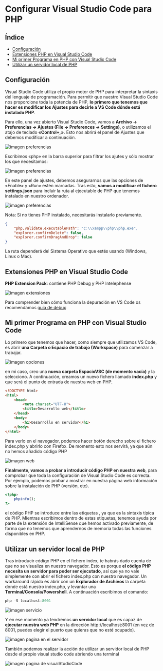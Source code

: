 # Configurar Visual Studio Code para PHP

## Índice

  - [Configuración](#configuración)
  - [Extensiones PHP en Visual Studio Code](#extensiones-php-en-visual-studio-code)
  - [Mi primer Programa en PHP con Visual Studio Code](#mi-primer-programa-en-php-con-visual-studio-code)
  - [Utilizar un servidor local de PHP](#utilizar-un-servidor-local-de-php)

## Configuración

Visual Studio Code utiliza el propio motor de PHP para interpretar la sintaxis del lenguaje de programación. 
Para permitir que nuestro Visual Studio Code nos proporcione toda la potencia de PHP, __lo primero que tenemos que hacer es modificar los Ajustes para decirle a VS Code dónde está instalado PHP__.

Para ello, una vez abierto Visual Studio Code, vamos a __Archivo -> Preferencias -> Ajustes (File -> Preferences -> Settings)__, o utilizamos el atajo de teclado __«Control+,»__. Esto nos abrirá el panel de Ajustes que debemos modificar a continuación.

![imagen preferencias](img/visualpre.png)

Escribimos «php» en la barra superior para filtrar los ajutes y sólo mostrar los que necesitamos:

![imagen preferencias](img/visualpre1.png)

En este panel de ajustes, debemos asegurarnos que las opciones de «Enable» y «Run» estén marcadas. Tras esto, __vamos a modificar el fichero settings.json__ para incluir la ruta al ejecutable de PHP que tenemos instalado en nuestro ordenador.

![imagen preferencias](img/visualpre2.png)

Nota: Si no tienes PHP instalado, necesitarás instalarlo previamente.
```json
{
    "php.validate.executablePath": "c:\\xampp\\php\\php.exe",
    "explorer.confirmDelete": false,
    "explorer.confirmDragAndDrop": false
}
```
La ruta dependerá del Sistema Operativo que estés usando (Windows, Linux o Mac).

## Extensiones PHP en Visual Studio Code

__PHP Extension Pack__: contiene PHP Debug y PHP Intelephense

![imagen extensiones](img/extensiones.png)

Para comprender bien cómo funciona la depuración en VS Code os recomendamos [guía de debug](https://code.visualstudio.com/docs/editor/debugging)

## Mi primer Programa en PHP con Visual Studio Code
Lo primero que tenemos que hacer, como siempre que utilizamos VS Code, es abrir __una Carpeta o Espacio de trabajo (Workspace)__ para comenzar a trabajar.

![imagen opciones](img/visualop.png)

en mi caso, creo una __nueva carpeta EspacioVSC (de momento vacía)__ y la selecciono. A continuación, creamos un nuevo fichero llamado __index.php__ y que será el punto de entrada de nuestra web en PHP.
```html
<!DOCTYPE html>
<html>
    <head>
        <meta charset="UTF-8">
        <title>Desarrollo web</title>
    </head>
    <body>
        <h1>Desarrollo en servidor</h1>
    </body>
</html>
```
Para verlo en el navegador, podemos hacer botón derecho sobre el fichero index.php y abrirlo con Firefox. De momento esto nos servirá, ya que aún no hemos añadido código PHP

![imagen web](img/verpagina.png)

__Finalmente, vamos a probar a introducir código PHP en nuestra web__, para comprobar que toda la configuración de Visual Studio Code es correcta. Por ejemplo, podemos probar a mostrar en nuestra página web información sobre la instalación de PHP (versión, etc).
```php
<?php>
    phpinfo();
?>
```
el código PHP se introduce entre las etiquetas __<?php y ?>__, ya que es la sintaxis típica de PHP. Mientras escribimos dentro de estas etiquetas, tenemos ayuda por parte de la extensión de IntelliSense que hemos activado previamente, de forma que no tenemos que aprendernos de memoria todas las funciones disponibles en PHP.

## Utilizar un servidor local de PHP
Tras introducir código PHP en el fichero index, te habrás dado cuenta de que no se visualiza en nuestro navegador. Esto es porque __el código PHP necesita un servidor para poder ser ejecutado__, así que ya no vale símplemente con abrir el fichero index.php con nuestro navegador.
Un workaround rápido es abrir con un __Explorador de Archivos__ la carpeta donde está nuestro index.php, y levantar una __Terminal/Consola/Powershell__. A continuación escribimos el comando:

```powershell
php -S localhost:8001
```
![imagen servicio](img/servicio.png)

Y en ese momento ya tendremos __un servidor local__ que es capaz de __ejecutar nuestra web PHP__ en la dirección http://localhost:8001 (en vez de 8001, puedes elegir el puerto que quieras que no esté ocupado).

![imagen pagina en el servidor](img/servidorpagina.png)

También podemos realizar la acción de utilizar un servidor local de PHP desde el propio visual studio code abriendo una terminal

![imagen pagina de visualStudioCode](img/visualservidor.png)
